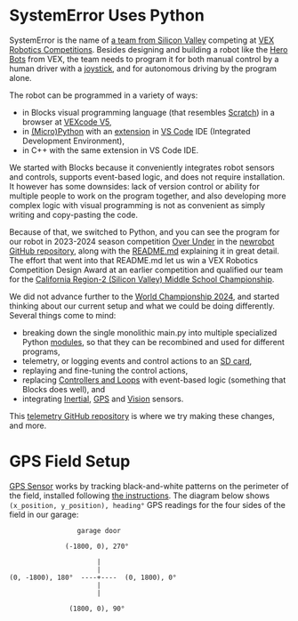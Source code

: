 # SystemError Uses Python
SystemError is the name of [a team from Silicon Valley](https://www.robotevents.com/teams/VRC/21919A) competing at [VEX Robotics Competitions](https://www.vexrobotics.com/v5/competition/vrc-current-game). Besides designing and building a robot like the [Hero Bots](https://www.vexrobotics.com/v5/downloads/build-instructions#vexv5) from VEX, the team needs to program it for both manual control by a human driver with a [joystick](https://www.vexrobotics.com/276-4820.html), and for autonomous driving by the program alone.

The robot can be programmed in a variety of ways:
* in Blocks visual programming language (that resembles [Scratch](https://scratch.mit.edu/)) in a browser at [VEXcode V5](https://codev5.vex.com/),
* in [(Micro)Python](https://micropython.org/) with an [extension](https://www.vexrobotics.com/vexcode/vscode-extension) in [VS Code](https://code.visualstudio.com/) IDE (Integrated Development Environment),
* in C++ with the same extension in VS Code IDE.

We started with Blocks because it conveniently integrates robot sensors and controls, supports event-based logic, and does not require installation. It however has some downsides: lack of version control or ability for multiple people to work on the program together, and also developing more complex logic with visual programming is not as convenient as simply writing and copy-pasting the code.

Because of that, we switched to Python, and you can see the program for our robot in 2023-2024 season competition [Over Under](https://www.vexforum.com/t/2023-2024-vex-robotics-competition-over-under/113861) in the [newrobot GitHub repository](https://github.com/abpa123/newrobot/blob/main/src/main.py), along with the [README.md](https://github.com/abpa123/newrobot/blob/main/README.md) explaining it in great detail. The effort that went into that README.md let us win a VEX Robotics Competition Design Award at an earlier competition and qualified our team for the [California Region-2 (Silicon Valley) Middle School Championship](https://www.robotevents.com/robot-competitions/vex-robotics-competition/RE-VRC-23-3487.html#teams).

We did not advance further to the [World Championship 2024](https://recf.org/vex-robotics-world-championship/), and started thinking about our current setup and what we could be doing differently. Several things come to mind:
* breaking down the single monolithic main.py into multiple specialized Python [modules](https://docs.python.org/3/tutorial/modules.html), so that they can be recombined and used for different programs,
* telemetry, or logging events and control actions to an [SD card](https://kb.vex.com/hc/en-us/articles/20676091646100-Data-Logging-with-a-VEX-Brain-and-Sensors-Using-Python),
* replaying and fine-tuning the control actions,
* replacing [Controllers and Loops](https://education.vex.com/stemlabs/v5/stem-labs/loop-there-it-is/controllers-and-loops-python) with event-based logic (something that Blocks does well), and
* integrating [Inertial](https://www.vexrobotics.com/276-4855.html), [GPS](https://www.vexrobotics.com/276-7405.html) and [Vision](https://www.vexrobotics.com/276-4850.html) sensors.

This [telemetry GitHub repository](https://github.com/hatatat-dev/telemetry) is where we try making these changes, and more.

# GPS Field Setup
[GPS Sensor](https://www.vexrobotics.com/276-7405.html) works by tracking black-and-white patterns on the perimeter of the field, installed following [the instructions](https://kb.vex.com/hc/en-us/articles/4402678201620-Mounting-the-GPS-Field-Code-Strips). The diagram below shows `(x_position, y_position), heading°` GPS readings for the four sides of the field in our garage:

```
                 garage door

              (-1800, 0), 270°

                      |
                      |
(0, -1800), 180°  ----+----  (0, 1800), 0°
                      |
                      |
 
               (1800, 0), 90°
```